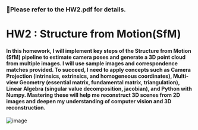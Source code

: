 ### 📌Please refer to the HW2.pdf for details.

# **HW2 :  Structure from Motion(SfM)**  

  #### In this homework, I will implement key steps of the Structure from Motion (SfM) pipeline to estimate camera poses and generate a 3D point cloud from multiple images. I will use sample images and correspondence matches provided. To succeed, I need to apply concepts such as Camera Projection (intrinsics, extrinsics, and homogeneous coordinates), Multi-view Geometry (essential matrix, fundamental matrix, triangulation), Linear Algebra (singular value decomposition, jacobian), and Python with Numpy. Mastering these will help me reconstruct 3D scenes from 2D images and deepen my understanding of computer vision and 3D reconstruction.

![image](https://github.com/user-attachments/assets/6a169850-5dd1-4c49-8037-6356b52d0941)

